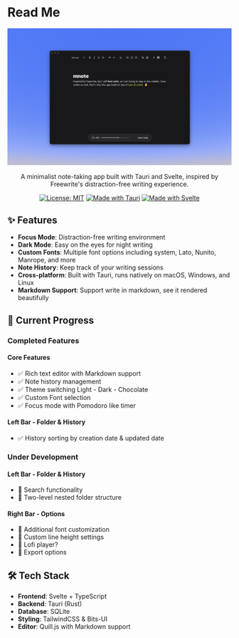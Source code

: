 # Read Me

<div align="center">

![mnote](ss.png)

A minimalist note-taking app built with Tauri and Svelte, inspired by Freewrite's distraction-free writing experience.

[![License: MIT](https://img.shields.io/badge/License-MIT-yellow.svg)](LICENSE)
[![Made with Tauri](https://img.shields.io/badge/Made%20with-Tauri-blue)](https://tauri.app)
[![Made with Svelte](https://img.shields.io/badge/Made%20with-Svelte-orange)](https://svelte.dev)

</div>

## ✨ Features

- **Focus Mode**: Distraction-free writing environment
- **Dark Mode**: Easy on the eyes for night writing
- **Custom Fonts**: Multiple font options including system, Lato, Nunito, Manrope, and more
- **Note History**: Keep track of your writing sessions
- **Cross-platform**: Built with Tauri, runs natively on macOS, Windows, and Linux
- **Markdown Support**: Support write in markdown, see it rendered beautifully

## 🚀 Current Progress

### Completed Features

#### Core Features
- ✅ Rich text editor with Markdown support
- ✅ Note history management
- ✅ Theme switching Light - Dark - Chocolate
- ✅ Custom Font selection
- ✅ Focus mode with Pomodoro like timer

#### Left Bar - Folder & History
- ✅ History sorting by creation date & updated date

### Under Development

#### Left Bar - Folder & History
- 🔄 Search functionality
- 🔄 Two-level nested folder structure

#### Right Bar - Options
- 🔄 Additional font customization
- 🔄 Custom line height settings
- 🔄 Lofi player?
- 🔄 Export options

## 🛠️ Tech Stack

- **Frontend**: Svelte + TypeScript
- **Backend**: Tauri (Rust)
- **Database**: SQLite
- **Styling**: TailwindCSS & Bits-UI
- **Editor**: Quill.js with Markdown support
```